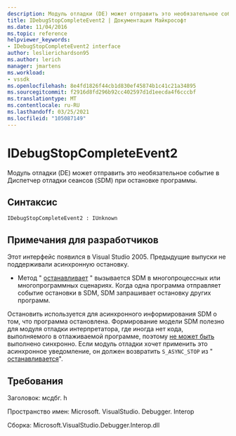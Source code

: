 ```yaml
---
description: Модуль отладки (DE) может отправить это необязательное событие в Диспетчер отладки сеансов (SDM) при остановке программы.
title: IDebugStopCompleteEvent2 | Документация Майкрософт
ms.date: 11/04/2016
ms.topic: reference
helpviewer_keywords:
- IDebugStopCompleteEvent2 interface
author: leslierichardson95
ms.author: lerich
manager: jmartens
ms.workload:
- vssdk
ms.openlocfilehash: 8e4fd1826f44cb1d830ef45874b1c41c21a34895
ms.sourcegitcommit: f2916d8fd296b92cc402597d1d1eecda4f6cccbf
ms.translationtype: MT
ms.contentlocale: ru-RU
ms.lasthandoff: 03/25/2021
ms.locfileid: "105087149"
---
```

# <a name="idebugstopcompleteevent2"></a>IDebugStopCompleteEvent2

Модуль отладки (DE) может отправить это необязательное событие в Диспетчер отладки сеансов (SDM) при остановке программы.

## <a name="syntax"></a>Синтаксис

```
IDebugStopCompleteEvent2 : IUnknown
```

## <a name="notes-for-implementers"></a>Примечания для разработчиков

Этот интерфейс появился в Visual Studio 2005. Предыдущие выпуски не поддерживали асинхронную остановку.

- Метод " [останавливает](../../../extensibility/debugger/reference/idebugengineprogram2-stop.md) " вызывается SDM в многопроцессных или многопрограммных сценариях. Когда одна программа отправляет событие остановки в SDM, SDM запрашивает остановку других программ.

Остановить используется для асинхронного информирования SDM о том, что программа остановлена. Формирование модели SDM полезно для модуля отладки интерпретатора, где иногда нет кода, выполняемого в отлаживаемой программе, поэтому [не может быть](../../../extensibility/debugger/reference/idebugengineprogram2-stop.md) выполнено синхронно. Если модуль отладки хочет применить это асинхронное уведомление, он должен возвратить `S_ASYNC_STOP` из " [останавливается](../../../extensibility/debugger/reference/idebugengineprogram2-stop.md)".

## <a name="requirements"></a>Требования

Заголовок: мсдбг. h

Пространство имен: Microsoft. VisualStudio. Debugger. Interop

Сборка: Microsoft.VisualStudio.Debugger.Interop.dll
